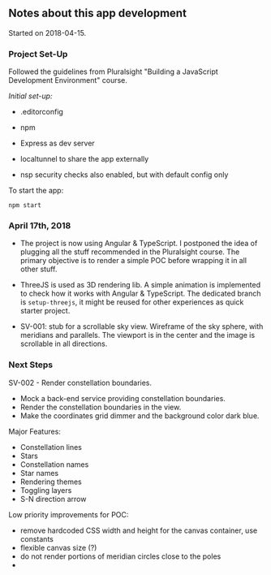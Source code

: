 ## Notes about this app development

Started on 2018-04-15.

### Project Set-Up

Followed the guidelines from Pluralsight "Building a JavaScript Development Environment" course.

_Initial set-up:_

  * .editorconfig

  * npm

  * Express as dev server

  * localtunnel to share the app externally

  * nsp security checks also enabled, but with default config only

To start the app:

    npm start

### April 17th, 2018

* The project is now using Angular & TypeScript. I postponed the idea of plugging all the stuff recommended in the Pluralsight course. The primary objective is to render a simple POC before wrapping it in all other stuff.

* ThreeJS is used as 3D rendering lib. A simple animation is implemented to check how it works with Angular & TypeScript. The dedicated branch is `setup-threejs`, it might be reused for other experiences as quick starter project.

* SV-001: stub for a scrollable sky view. Wireframe of the sky sphere, with meridians and parallels. The viewport is in the center and the image is scrollable in all directions.

### Next Steps

SV-002 - Render constellation boundaries.
  * Mock a back-end service providing constellation boundaries.
  * Render the constellation boundaries in the view.
  * Make the coordinates grid dimmer and the background color dark blue.

Major Features:
  * Constellation lines
  * Stars
  * Constellation names
  * Star names
  * Rendering themes
  * Toggling layers
  * S-N direction arrow

Low priority improvements for POC:
  * remove hardcoded CSS width and height for the canvas container, use constants
  * flexible canvas size (?)
  * do not render portions of meridian circles close to the poles
  * 

